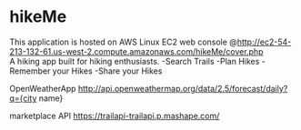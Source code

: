 # hikeMe
This application is hosted on AWS Linux EC2 web console @http://ec2-54-213-132-61.us-west-2.compute.amazonaws.com/hikeMe/cover.php<br>
A hiking app built for hiking enthusiasts.
-Search Trails
-Plan Hikes
-Remember your Hikes
-Share your Hikes

OpenWeatherApp http://api.openweathermap.org/data/2.5/forecast/daily?q={city name}

marketplace API https://trailapi-trailapi.p.mashape.com/
  